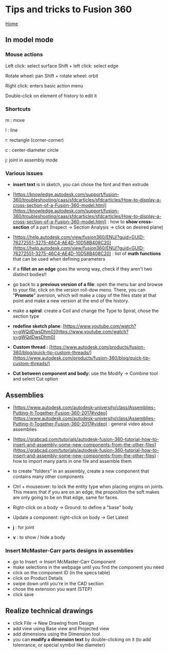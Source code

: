 # Tips and tricks to Fusion 360

[Home](../../../README.md)

## In model mode

### Mouse actions

Left click: select surface
Shift + left click: select edge

Rotate wheel: pan
Shift + rotate wheel: orbit

Right click: enters basic action menu

Double-click on element of history to edit it

### Shortcuts

m : move

l : line

r: rectangle (corner-corner)

c : center-diameter circle

j: joint in assembly mode

### Various issues

- **insert text** is in sketch, you can chose the font and then extrude
- [https://knowledge.autodesk.com/support/fusion-360/troubleshooting/caas/sfdcarticles/sfdcarticles/How-to-display-a-cross-section-of-a-Fusion-360-model.html](https://knowledge.autodesk.com/support/fusion-360/troubleshooting/caas/sfdcarticles/sfdcarticles/How-to-display-a-cross-section-of-a-Fusion-360-model.html) : how to **show cross-section** of a part (Inspect -> Section Analysis -> click on desired plane)

- [https://help.autodesk.com/view/fusion360/ENU/?guid=GUID-76272551-3275-46C4-AE4D-10D58B408C20](https://help.autodesk.com/view/fusion360/ENU/?guid=GUID-76272551-3275-46C4-AE4D-10D58B408C20) : list of **math functions** that can be used when defining parameters
- if a **fillet on an edge** goes the wrong way, check if they aren't two distinct bodies!!
- go back to a **previous version of a file**: open the menu bar and browse to your file, click on the version roll-dow menu. There, you can "**Promote**" aversion, which will make a copy of the files state at that point and make a new version at the end of the history.
- make a **spiral**: create a Coil and change the Type to Spiral, chose the section type
- **redefine sketch plane**: [https://www.youtube.com/watch?v=gWQdDwsDhm0](https://www.youtube.com/watch?v=gWQdDwsDhm0)
- **Custom thread :** [https://www.autodesk.com/products/fusion-360/blog/quick-tip-custom-threads/](https://www.autodesk.com/products/fusion-360/blog/quick-tip-custom-threads/)
- **Cut between component and body:** use the Modify -> Combine tool and select Cut option

## Assemblies

- [https://www.autodesk.com/autodesk-university/class/Assemblies-Putting-It-Together-Fusion-360-2017#video](https://www.autodesk.com/autodesk-university/class/Assemblies-Putting-It-Together-Fusion-360-2017#video) : general video about assemblies
- [https://grabcad.com/tutorials/autodesk-fusion-360-tutorial-how-to-insert-and-assembly-some-new-components-from-the-other-files](https://grabcad.com/tutorials/autodesk-fusion-360-tutorial-how-to-insert-and-assembly-some-new-components-from-the-other-files) : how to import many parts in one file and assemble them

- to create "folders" in an assembly, create a new component that contains many other components

- Ctrl + mouseover: to lock the entity type when placing origins on joints. This means that if you are on an edge, the proposition the soft makes are only going to be on that edge, same for faces.
- Right-click on a body -> Ground: to define a "base" body
- Update a component: right-click on body -> Get Latest
- **j** : for joint
- **v** : to show / hide a body

### Insert McMaster-Carr parts designs in assemblies

- go to Insert -> Insert McMaster-Carr Component
- make selections in the webpage until you find the component you need
- click on the component ID (in the specs table)
- click on Product Details
- swipe down until you're in the CAD section
- chose the extension you want (STEP)
- click save

## Realize technical drawings

- click File -> New Drawing from Design
- add view using Base view and Projected view
- add dimensions using the Dimension tool
- you can **modify a dimension text** by double-clicking on it (to add tolenrance, or special symbol like diameter)
